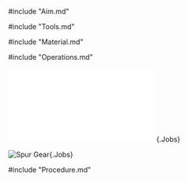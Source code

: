 #include "Aim.md"

#include "Tools.md"

#include "Material.md"

#include "Operations.md"

![Spur Gear](../../Common/WebGl/Mcj_1_3D.html "Spur Gear"){.Jobs}

![Spur Gear](../../Common/svg/Mcj_1_Dm.svg "Spur Gear"){.Jobs}

#include "Procedure.md"


